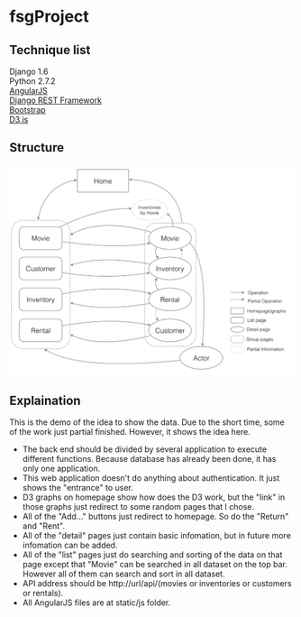fsgProject
==========


Technique list
-----
Django 1.6 <br/>
Python 2.7.2 <br/>
<a href="http://angularjs.org/">AngularJS</a> <br/>
<a href="http://django-rest-framework.org/">Django REST Framework</a> <br/>
<a href="http://getbootstrap.com/getting-started/">Bootstrap</a> <br/>
<a href="http://d3js.org/">D3.js</a> <br/>


Structure
-----
![alt tag](https://github.com/qysnolan/fsgProject/blob/master/static/front-end%20structure.png?raw=true)


Explaination
-----
<p>This is the demo of the idea to show the data. Due to the short time, some of the work just partial finished. However, it shows the idea here.</p>

<ul>
  <li>
    The back end should be divided by several application to execute different functions. Because database has already been done, it has only one application.
  </li>
  <li>
    This web application doesn't do anything about authentication. It just shows the "entrance" to user.
  </li>
  <li>
    D3 graphs on homepage show how does the D3 work, but the "link" in those graphs just redirect to some random pages that I chose.
  </li>
  <li>
    All of the "Add..." buttons just redirect to homepage. So do the "Return" and "Rent".
  </li>
  <li>
    All of the "detail" pages just contain basic infomation, but in future more infomation can be added.
  </li>
  <li>
    All of the "list" pages just do searching and sorting of the data on that page except that "Movie" can be searched in all dataset on the top bar. However all of them can search and sort in all dataset.
  </li>
  <li>
    API address should be http://url/api/(movies or inventories or customers or rentals).
  </li>
  <li>
    All AngularJS files are at static/js folder.
  </li> 
</ul>
